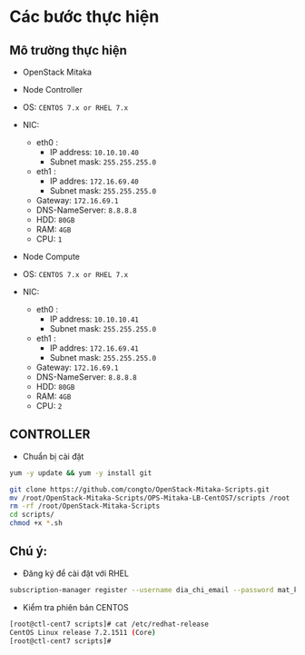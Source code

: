 # Các bước thực hiện

## Mô trường thực hiện
- OpenStack Mitaka
- Node Controller
 - OS: `CENTOS 7.x or RHEL 7.x`
 - NIC: 
   - eth0 : 
     - IP address: `10.10.10.40`
     - Subnet mask: `255.255.255.0`
   - eth1 : 
     - IP addres: `172.16.69.40`
     - Subnet mask: `255.255.255.0`
   - Gateway: `172.16.69.1`
   - DNS-NameServer: `8.8.8.8`
   - HDD: `80GB`
   - RAM: `4GB`
   - CPU: `1`
  
- Node Compute
 - OS: `CENTOS 7.x or RHEL 7.x`
 - NIC: 
   - eth0 : 
     - IP address: `10.10.10.41`
     - Subnet mask: `255.255.255.0`
   - eth1 : 
     - IP addres: `172.16.69.41`
     - Subnet mask: `255.255.255.0`
   - Gateway: `172.16.69.1`
   - DNS-NameServer: `8.8.8.8`
   - HDD: `80GB`
   - RAM: `4GB`
   - CPU: `2`

   
## CONTROLLER
- Chuẩn bị cài đặt
```sh
yum -y update && yum -y install git

git clone https://github.com/congto/OpenStack-Mitaka-Scripts.git
mv /root/OpenStack-Mitaka-Scripts/OPS-Mitaka-LB-CentOS7/scripts /root
rm -rf /root/OpenStack-Mitaka-Scripts
cd scripts/
chmod +x *.sh
```


## Chú ý: 

- Đăng ký để cài đặt với RHEL
```sh
subscription-manager register --username dia_chi_email --password mat_khau --auto-attach
```

- Kiểm tra phiên bản CENTOS
```sh
[root@ctl-cent7 scripts]# cat /etc/redhat-release
CentOS Linux release 7.2.1511 (Core)
[root@ctl-cent7 scripts]#
```
